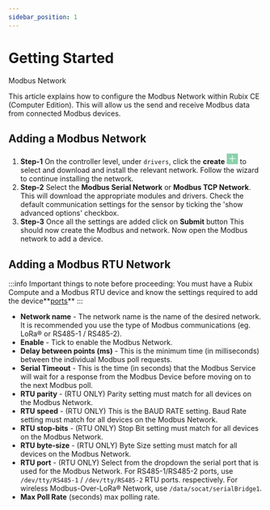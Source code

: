 ```yaml
---
sidebar_position: 1
---
```


# Getting Started

Modbus Network

This article explains how to configure the Modbus Network within Rubix CE (Computer Edition). This will allow us the send and receive
Modbus data from connected Modbus devices.

## Adding a Modbus Network

1. **Step-1** On the controller level, under `drivers`, click the **create** ![add icon](../../../img/apps/add-button.png) to select and download and install the relevant network. Follow the wizard to continue installing the network.
2. **Step-2** Select the **Modbus Serial Network** or **Modbus TCP Network**. This will download the appropriate modules and drivers. Check the default communication settings for the sensor by ticking the 'show advanced options' checkbox.
3. **Step-3** Once all the settings are added click on **Submit** button This should now create the Modbus and network. Now open the Modbus network to add a device.

## Adding a Modbus RTU Network

:::info
Important things to note before proceeding:
You must have a Rubix Compute and a Modbus RTU device and know the settings required to add the device**[ports](../../../../hardware/controllers/supervisors/rubix-compute/ports.md)**
:::

* **Network name** - The network name is the name of the desired network. It is recommended you use the type of Modbus
  communications (eg. LoRa® or RS485-1 / RS485-2).
* **Enable** - Tick to enable the Modbus Network.
* **Delay between points (ms)** - This is the minimum time (in milliseconds) between the individual Modbus poll requests.
* **Serial Timeout** - This is the time (in seconds) that the Modbus Service will wait for a response from the Modbus Device before
  moving on to the next Modbus poll.
* **RTU parity** - (RTU ONLY) Parity setting must match for all devices on the Modbus Network.
* **RTU speed** - (RTU ONLY) This is the BAUD RATE setting. Baud Rate setting must match for all devices on the Modbus
  Network.
* **RTU stop-bits** - (RTU ONLY) Stop Bit setting must match for all devices on the Modbus Network.
* **RTU byte-size** - (RTU ONLY) Byte Size setting must match for all devices on the Modbus Network.
* **RTU port** - (RTU ONLY) Select from the dropdown the serial port that is used for the Modbus Network. For
  RS485-1/RS485-2 ports, use `/dev/tty/RS485-1` / `/dev/tty/RS485-2` RTU ports. respectively. For wireless Modbus-Over-LoRa® Network,
  use `/data/socat/serialBridge1`.
* **Max Poll Rate** (seconds) max polling rate.
